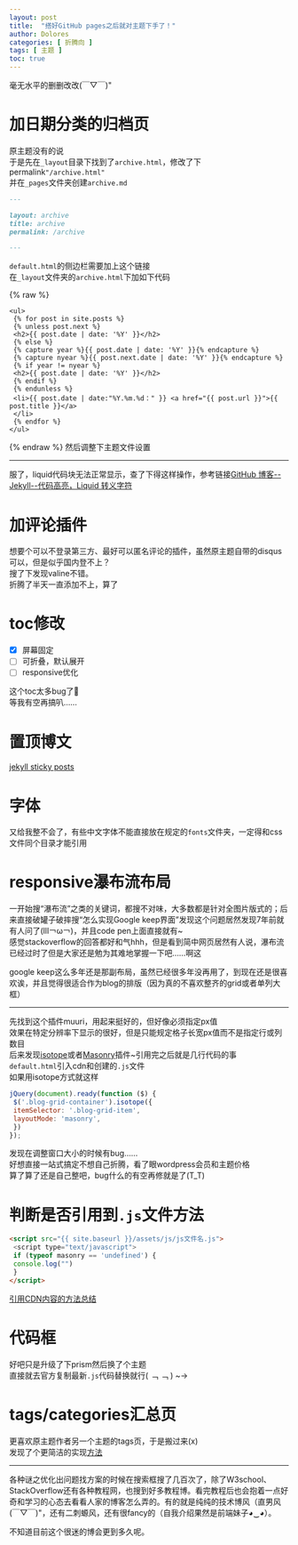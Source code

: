 ```yaml
---
layout: post
title:  "搭好GitHub pages之后就对主题下手了！"
author: Dolores
categories: [ 折腾向 ]
tags: [ 主题 ]
toc: true
---
```

毫无水平的删删改改(￣▽￣)"
# 加日期分类的归档页
原主题没有的说    
于是先在`_layout`目录下找到了`archive.html`，修改了下permalink`"/archive.html"`    
并在`_pages`文件夹创建`archive.md`
```markdown
---

layout: archive
title: archive
permalink: /archive

---
```
`default.html`的侧边栏需要加上这个链接    
在`_layout`文件夹的`archive.html`下加如下代码    

{% raw %}
```liquid
<ul>
 {% for post in site.posts %}
 {% unless post.next %}
 <h2>{{ post.date | date: '%Y' }}</h2>
 {% else %}
 {% capture year %}{{ post.date | date: '%Y' }}{% endcapture %}
 {% capture nyear %}{{ post.next.date | date: '%Y' }}{% endcapture %}
 {% if year != nyear %}
 <h2>{{ post.date | date: '%Y' }}</h2>
 {% endif %}
 {% endunless %}
 <li>{{ post.date | date:"%Y.%m.%d：" }} <a href="{{ post.url }}">{{ post.title }}</a> 
 </li>
 {% endfor %}
</ul>
 ```
{% endraw %}
然后调整下主题文件设置    

---
服了，liquid代码块无法正常显示，查了下得这样操作，参考链接[GitHub 博客-- Jekyll--代码高亮，Liquid 转义字符](https://blog.csdn.net/zhangpeterx/article/details/103920538?utm_medium=distribute.pc_relevant.none-task-blog-2~default~baidujs_title~default-0.no_search_link&spm=1001.2101.3001.4242.1&utm_relevant_index=3)


# 加评论插件
想要个可以不登录第三方、最好可以匿名评论的插件，虽然原主题自带的disqus可以，但是似乎国内登不上？     
搜了下发现valine不错。    
折腾了半天一直添加不上，算了

# toc修改
+ [x] 屏幕固定    
+ [ ] 可折叠，默认展开     
+ [ ] responsive优化    

这个toc太多bug了🤦‍     
等我有空再搞叭……    

# 置顶博文
[jekyll sticky posts](https://github.com/ibrado/jekyll-stickyposts)   

# 字体
又给我整不会了，有些中文字体不能直接放在规定的`fonts`文件夹，一定得和css文件同个目录才能引用      

# responsive瀑布流布局
一开始搜“瀑布流”之类的关键词，都搜不对味，大多数都是针对全图片版式的；后来直接破罐子破摔搜“怎么实现Google keep界面”发现这个问题居然发现7年前就有人问了(lll￢ω￢)，并且code pen上面直接就有~   
感觉stackoverflow的回答都好和气hhh，但是看到简中网页居然有人说，瀑布流已经过时了但是大家还是勉为其难地掌握一下吧……啊这    
   
google keep这么多年还是那副布局，虽然已经很多年没再用了，到现在还是很喜欢诶，并且觉得很适合作为blog的排版（因为真的不喜欢整齐的grid或者单列大框）   

---

先找到这个插件muuri，用起来挺好的，但好像必须指定px值    
效果在特定分辨率下显示的很好，但是只能规定格子长宽px值而不是指定行或列数目   
后来发现[isotope](https://isotope.metafizzy.co/layout.html)或者[Masonry](https://masonry.desandro.com/#cdn)插件~引用完之后就是几行代码的事      
`default.html`引入cdn和创建的`.js`文件     
如果用isotope方式就这样    
```js
jQuery(document).ready(function ($) {
 $('.blog-grid-container').isotope({
 itemSelector: '.blog-grid-item',
 layoutMode: 'masonry',
 })
});
```
   
发现在调整窗口大小的时候有bug……     
好想直接一站式搞定不想自己折腾，看了眼wordpress会员和主题价格    
算了算了还是自己整吧，bug什么的有空再修就是了(T_T)    

# 判断是否引用到`.js`文件方法
```html
<script src="{{ site.baseurl }}/assets/js/js文件名.js">
 <script type="text/javascript">
 if (typeof masonry == 'undefined') {
 console.log("")
 }
</script>
```
[引用CDN内容的方法总结](https://www.cnblogs.com/rush/archive/2013/05/31/3111139.html)    

# 代码框

好吧只是升级了下prism然后换了个主题   
直接就去官方复制最新`.js`代码替换就行( ﹁ ﹁ ) ~→    

# tags/categories汇总页
更喜欢原主题作者另一个主题的tags页，于是搬过来(x)    
发现了个更简洁的实现[方法](https://blog.meinside.dev/Adding-tag-cloud-and-archives-page-to-Jekyll/)   

---

各种谜之优化出问题找方案的时候在搜索框搜了几百次了，除了W3school、StackOverflow还有各种教程网，也搜到好多教程博。看完教程后也会抱着一点好奇和学习的心态去看看人家的博客怎么弄的。有的就是纯纯的技术博风（直男风(￣▽￣)"，还有二刺螈风，还有很fancy的（自我介绍果然是前端妹子◕‿◕）。    
    
不知道目前这个很迷的博会更到多久呢。